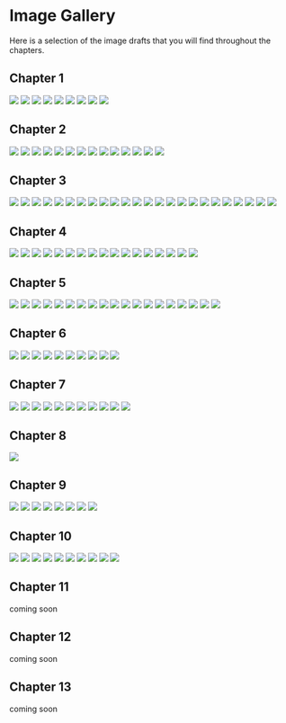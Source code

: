 # Image Gallery

Here is a selection of the image drafts that you will find throughout the chapters.

## Chapter 1

![](./chapter_01/01.png)
![](./chapter_01/02.png)
![](./chapter_01/03.png)
![](./chapter_01/04.png)
![](./chapter_01/05.png)
![](./chapter_01/06.png)
![](./chapter_01/07.png)
![](./chapter_01/08.png)
![](./chapter_01/09.png)


## Chapter 2

![](./chapter_02/01.png)
![](./chapter_02/02.png)
![](./chapter_02/03.png)
![](./chapter_02/04.png)
![](./chapter_02/05.png)
![](./chapter_02/06.png)
![](./chapter_02/07.png)
![](./chapter_02/08.png)
![](./chapter_02/09.png)
![](./chapter_02/10.png)
![](./chapter_02/11.png)
![](./chapter_02/12.png)
![](./chapter_02/13.png)
![](./chapter_02/14.png)

## Chapter 3

![](./chapter_03/01.png)
![](./chapter_03/02.png)
![](./chapter_03/03.png)
![](./chapter_03/04.png)
![](./chapter_03/05.png)
![](./chapter_03/06.png)
![](./chapter_03/07.png)
![](./chapter_03/08.png)
![](./chapter_03/09.png)
![](./chapter_03/10.png)
![](./chapter_03/11.png)
![](./chapter_03/12.png)
![](./chapter_03/13.png)
![](./chapter_03/14.png)
![](./chapter_03/15.png)
![](./chapter_03/16.png)
![](./chapter_03/17.png)
![](./chapter_03/18.png)
![](./chapter_03/19.png)
![](./chapter_03/20.png)
![](./chapter_03/21.png)
![](./chapter_03/22.png)
![](./chapter_03/23.png)
![](./chapter_03/24.png)

## Chapter 4

![](./chapter_04/01.png)
![](./chapter_04/02.png)
![](./chapter_04/03.png)
![](./chapter_04/04.png)
![](./chapter_04/05.png)
![](./chapter_04/06.png)
![](./chapter_04/07.png)
![](./chapter_04/08.png)
![](./chapter_04/09.png)
![](./chapter_04/10.png)
![](./chapter_04/11.png)
![](./chapter_04/12.png)
![](./chapter_04/13.png)
![](./chapter_04/14.png)
![](./chapter_04/15.png)
![](./chapter_04/16.png)
![](./chapter_04/17.png)


## Chapter 5

![](./chapter_05/01.png)
![](./chapter_05/02.png)
![](./chapter_05/03.png)
![](./chapter_05/04.png)
![](./chapter_05/05.png)
![](./chapter_05/06.png)
![](./chapter_05/07.png)
![](./chapter_05/08.png)
![](./chapter_05/09.png)
![](./chapter_05/10.png)
![](./chapter_05/11.png)
![](./chapter_05/12.png)
![](./chapter_05/13.png)
![](./chapter_05/14.png)
![](./chapter_05/15.png)
![](./chapter_05/16.png)
![](./chapter_05/17.png)
![](./chapter_05/18.png)
![](./chapter_05/19.png)

## Chapter 6

![](./chapter_06/01.png)
![](./chapter_06/02.png)
![](./chapter_06/03.png)
![](./chapter_06/04.png)
![](./chapter_06/05.png)
![](./chapter_06/06.png)
![](./chapter_06/07.png)
![](./chapter_06/08.png)
![](./chapter_06/09.png)
![](./chapter_06/10.png)

## Chapter 7

![](./chapter_07/01.png)
![](./chapter_07/02.png)
![](./chapter_07/03.png)
![](./chapter_07/04.png)
![](./chapter_07/05.png)
![](./chapter_07/06.png)
![](./chapter_07/07.png)
![](./chapter_07/08.png)
![](./chapter_07/09.png)
![](./chapter_07/10.png)
![](./chapter_07/11.png)

## Chapter 8

![](./chapter_08/01.png)

## Chapter 9

![](./chapter_09/01.png)
![](./chapter_09/02.png)
![](./chapter_09/03.png)
![](./chapter_09/04.png)
![](./chapter_09/05.png)
![](./chapter_09/06.png)
![](./chapter_09/07.png)
![](./chapter_09/08.png)

## Chapter 10

![](./chapter_10/01.png)
![](./chapter_10/02.png)
![](./chapter_10/03.png)
![](./chapter_10/04.png)
![](./chapter_10/05.png)
![](./chapter_10/06.png)
![](./chapter_10/07.png)
![](./chapter_10/08.png)
![](./chapter_10/10.png)
![](./chapter_10/11.png)


## Chapter 11

coming soon

## Chapter 12

coming soon

## Chapter 13

coming soon

